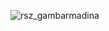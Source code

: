 ![rsz_gambarmadina](https://github.com/drshahizan/SECP3843/assets/119557584/4729a4cf-ee1a-476b-85d3-dae3adaade35)
